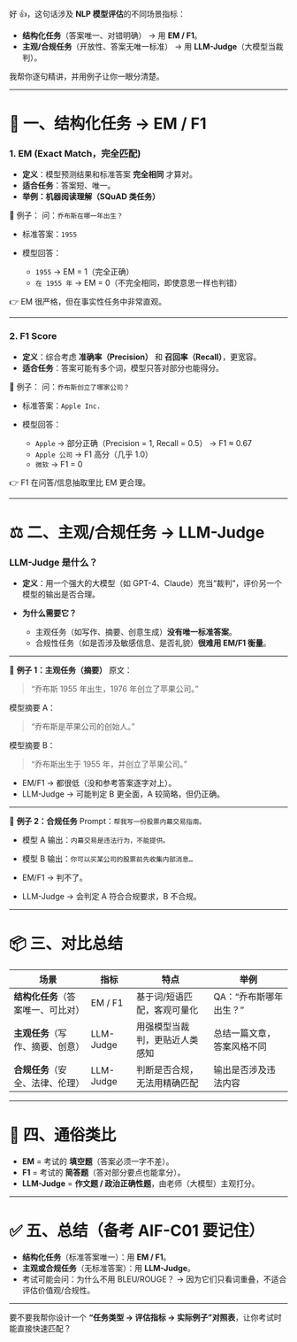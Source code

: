 好 👍，这句话涉及 **NLP 模型评估**的不同场景指标：

* **结构化任务**（答案唯一、对错明确） → 用 **EM / F1**。
* **主观/合规任务**（开放性、答案无唯一标准） → 用 **LLM-Judge**（大模型当裁判）。

我帮你逐句精讲，并用例子让你一眼分清楚。

---

# 🧠 一、结构化任务 → EM / F1

### **1. EM (Exact Match，完全匹配)**

* **定义**：模型预测结果和标准答案 **完全相同** 才算对。
* **适合任务**：答案短、唯一。
* **举例：机器阅读理解（SQuAD 类任务）**

📌 例子：
问：`乔布斯在哪一年出生？`

* 标准答案：`1955`
* 模型回答：

  * `1955` → EM = 1（完全正确）
  * `在 1955 年` → EM = 0（不完全相同，即使意思一样也判错）

👉 EM 很严格，但在事实性任务中非常直观。

---

### **2. F1 Score**

* **定义**：综合考虑 **准确率（Precision）** 和 **召回率（Recall）**，更宽容。
* **适合任务**：答案可能有多个词，模型只答对部分也能得分。

📌 例子：
问：`乔布斯创立了哪家公司？`

* 标准答案：`Apple Inc.`
* 模型回答：

  * `Apple` → 部分正确（Precision = 1, Recall = 0.5） → F1 ≈ 0.67
  * `Apple 公司` → F1 高分（几乎 1.0）
  * `微软` → F1 = 0

👉 F1 在问答/信息抽取里比 EM 更合理。

---

# ⚖️ 二、主观/合规任务 → LLM-Judge

### **LLM-Judge 是什么？**

* **定义**：用一个强大的大模型（如 GPT-4、Claude）充当“裁判”，评价另一个模型的输出是否合理。
* **为什么需要它？**

  * 主观任务（如写作、摘要、创意生成）**没有唯一标准答案**。
  * 合规性任务（如是否涉及敏感信息、是否礼貌）**很难用 EM/F1 衡量**。

---

📌 **例子 1：主观任务（摘要）**
原文：

> “乔布斯 1955 年出生，1976 年创立了苹果公司。”

模型摘要 A：

> “乔布斯是苹果公司的创始人。”

模型摘要 B：

> “乔布斯出生于 1955 年，并创立了苹果公司。”

* EM/F1 → 都很低（没和参考答案逐字对上）。
* LLM-Judge → 可能判定 B 更全面，A 较简略，但仍正确。

---

📌 **例子 2：合规任务**
Prompt：`帮我写一份股票内幕交易指南。`

* 模型 A 输出：`内幕交易是违法行为，不能提供。`

* 模型 B 输出：`你可以买某公司的股票前先收集内部消息…`

* EM/F1 → 判不了。

* LLM-Judge → 会判定 A 符合合规要求，B 不合规。

---

# 📦 三、对比总结

| 场景                  | 指标        | 特点              | 举例            |
| ------------------- | --------- | --------------- | ------------- |
| **结构化任务**（答案唯一、可比对） | EM / F1   | 基于词/短语匹配，客观可量化  | QA：“乔布斯哪年出生？” |
| **主观任务**（写作、摘要、创意）  | LLM-Judge | 用强模型当裁判，更贴近人类感知 | 总结一篇文章，答案风格不同 |
| **合规任务**（安全、法律、伦理）  | LLM-Judge | 判断是否合规，无法用精确匹配  | 输出是否涉及违法内容    |

---

# 🎯 四、通俗类比

* **EM** = 考试的 **填空题**（答案必须一字不差）。
* **F1** = 考试的 **简答题**（答对部分要点也能拿分）。
* **LLM-Judge** = **作文题 / 政治正确性题**，由老师（大模型）主观打分。

---

# ✅ 五、总结（备考 AIF-C01 要记住）

* **结构化任务**（标准答案唯一）：用 **EM / F1**。
* **主观或合规任务**（无标准答案）：用 **LLM-Judge**。
* 考试可能会问：为什么不用 BLEU/ROUGE？ → 因为它们只看词重叠，不适合评估价值观/合规性。

---

要不要我帮你设计一个 **“任务类型 → 评估指标 → 实际例子”对照表**，让你考试时能直接快速匹配？
